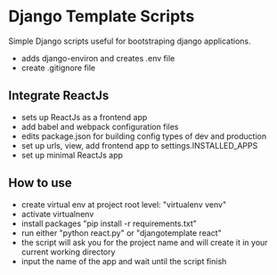 # Django Template Scripts

Simple Django scripts useful for bootstraping django applications.
- adds django-environ and creates .env file
- create .gitignore file

## Integrate ReactJs
- sets up ReactJs as a frontend app
- add babel and webpack configuration files
- edits package.json for building config types of dev and production
- set up urls, view, add frontend app to settings.INSTALLED_APPS
- set up minimal ReactJs app

## How to use
- create virtual env at project root level: "virtualenv venv"
- activate virtualnenv
- install packages "pip install -r requirements.txt"
- run either "python react.py" or "djangotemplate react"
- the script will ask you for the project name and will create it in your current working directory
- input the name of the app and wait until the script finish
